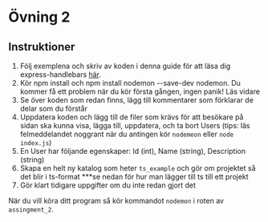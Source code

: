 # Övning 2

## Instruktioner

1. Följ exemplena och skriv av koden i denna guide för att läsa dig express-handlebars [här](https://waelyasmina.medium.com/a-guide-into-using-handlebars-with-your-express-js-application-22b944443b65).
2. Kör npm install och npm install  nodemon --save-dev nodemon. Du kommer få ett problem när du kör första gången, ingen panik! Läs vidare
3. Se över koden som redan finns, lägg till kommentarer som förklarar de delar som du förstår
4. Uppdatera koden och lägg till de filer som krävs för att besökare på sidan ska kunna visa, lägga till, uppdatera, och ta bort Users (tips: läs felmeddelandet noggrant när du antingen kör `nodemeon` eller `node index.js`)
5. En User har följande egenskaper: Id (int), Name (string), Description (string)
6. Skapa en helt ny katalog som heter `ts_example` och gör om projektet så det blir i ts-format ***se nedan för hur man lägger till ts till ett projekt
7. Gör klart tidigare uppgifter om du inte redan gjort det

När du vill köra ditt program så kör kommandot `nodemon` i roten av `assingment_2`.



